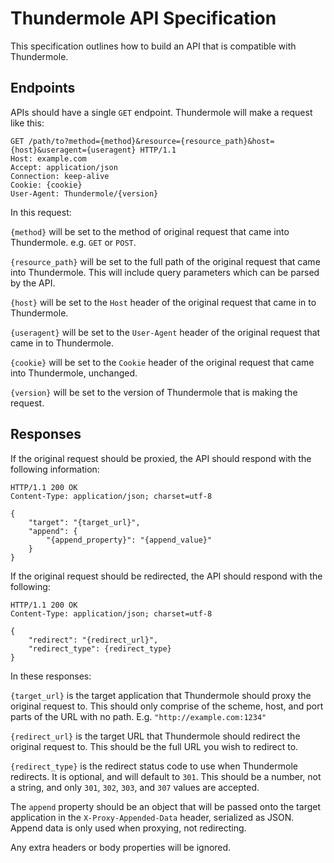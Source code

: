 
Thundermole API Specification
=============================

This specification outlines how to build an API that is compatible with Thundermole.


Endpoints
---------

APIs should have a single `GET` endpoint. Thundermole will make a request like this:

```
GET /path/to?method={method}&resource={resource_path}&host={host}&useragent={useragent} HTTP/1.1
Host: example.com
Accept: application/json
Connection: keep-alive
Cookie: {cookie}
User-Agent: Thundermole/{version}
```

In this request:

`{method}` will be set to the method of original request that came into Thundermole. e.g. `GET` or `POST`.

`{resource_path}` will be set to the full path of the original request that came into Thundermole. This will include query parameters which can be parsed by the API.

`{host}` will be set to the `Host` header of the original request that came in to Thundermole.

`{useragent}` will be set to the `User-Agent` header of the original request that came in to Thundermole.

`{cookie}` will be set to the `Cookie` header of the original request that came into Thundermole, unchanged.

`{version}` will be set to the version of Thundermole that is making the request.


Responses
---------

If the original request should be proxied, the API should respond with the following information:

```
HTTP/1.1 200 OK
Content-Type: application/json; charset=utf-8

{
    "target": "{target_url}",
    "append": {
        "{append_property}": "{append_value}"
    }
}
```

If the original request should be redirected, the API should respond with the following:

```
HTTP/1.1 200 OK
Content-Type: application/json; charset=utf-8

{
    "redirect": "{redirect_url}",
    "redirect_type": {redirect_type}
}
```

In these responses:

`{target_url}` is the target application that Thundermole should proxy the original request to. This should only comprise of the scheme, host, and port parts of the URL with no path. E.g. `"http://example.com:1234"`

`{redirect_url}` is the target URL that Thundermole should redirect the original request to. This should be the full URL you wish to redirect to.

`{redirect_type}` is the redirect status code to use when Thundermole redirects. It is optional, and will default to `301`. This should be a number, not a string, and only `301`, `302`, `303`, and `307` values are accepted.

The `append` property should be an object that will be passed onto the target application in the `X-Proxy-Appended-Data` header, serialized as JSON. Append data is only used when proxying, not redirecting.

Any extra headers or body properties will be ignored.
